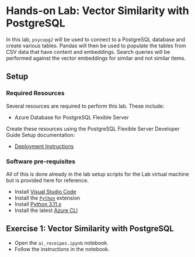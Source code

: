 # Hands-on Lab: Vector Similarity with PostgreSQL

In this lab, `psycopg2` will be used to connect to a PostgreSQL database and create various tables. Pandas will then be used to populate the tables from CSV data that have content and embeddings. Search queries will be performed against the vector embeddings for similar and not similar items.

## Setup

### Required Resources

Several resources are required to perform this lab. These include:

- Azure Database for PostgreSQL Flexible Server

Create these resources using the PostgreSQL Flexible Server Developer Guide Setup documentation:

- [Deployment Instructions](../../../11_03_Setup/00_Template_Deployment_Instructions.md)

### Software pre-requisites

All of this is done already in the lab setup scripts for the Lab virtual machine but is provided here for reference.

- Install [Visual Studio Code](https://code.visualstudio.com/download)
- Install the [`Python`](https://marketplace.visualstudio.com/items?itemName=ms-python.python) extension
- Install [Python 3.11.x](https://www.python.org/downloads/)
- Install the latest [Azure CLI](https://learn.microsoft.com/en-us/cli/azure/install-azure-cli-windows?tabs=powershell)

## Exercise 1: Vector Similarity with PostgreSQL

- Open the `ai_receipes.ipynb` notebook.
- Follow the instructions in the notebook.
